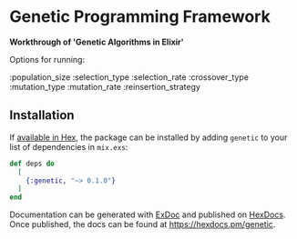 # Genetic Programming Framework

**Workthrough of 'Genetic Algorithms in Elixir'**

Options for running:

:population_size
:selection_type
:selection_rate
:crossover_type
:mutation_type
:mutation_rate
:reinsertion_strategy

## Installation

If [available in Hex](https://hex.pm/docs/publish), the package can be installed
by adding `genetic` to your list of dependencies in `mix.exs`:

```elixir
def deps do
  [
    {:genetic, "~> 0.1.0"}
  ]
end
```

Documentation can be generated with [ExDoc](https://github.com/elixir-lang/ex_doc)
and published on [HexDocs](https://hexdocs.pm). Once published, the docs can
be found at <https://hexdocs.pm/genetic>.

